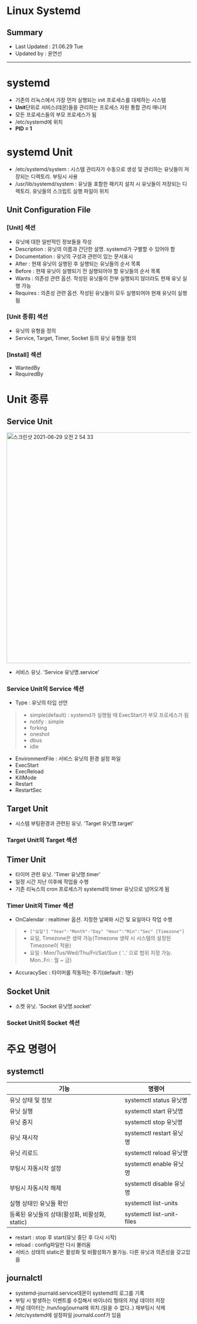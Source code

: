 Linux Systemd 
====================================
## Summary
- Last Updated : 21.06.29 Tue   
- Updated by : 윤연선
-----------------------------------

# systemd
* 기존의 리눅스에서 가장 먼저 실행되는 init 프로세스를 대체하는 시스템
* **Unit**단위로 서비스(데몬)들을 관리하는 프로세스 자원 통합 관리 매니저
* 모든 프로세스들의 부모 프로세스가 됨
* /etc/systemd에 위치
* **PID = 1**

# systemd Unit
* /etc/systemd/system : 시스템 관리자가 수동으로 생성 및 관리하는 유닛들이 저장되는 디렉토리. 부팅시 사용
* /usr/lib/systemd/system : 유닛을 포함한 패키지 설치 시 유닛들이 저장되는 디렉토리. 유닛들의 스크립트 실행 파일이 위치

## Unit Configuration File

### [Unit] 섹션
* 유닛에 대한 일반적인 정보들을 작성
* Description : 유닛의 이름과 간단한 설명. systemd가 구별할 수 있어야 함
* Documentation : 유닛의 구성과 관련이 있는 문서표시
* After : 현재 유닛이 실행된 후 실행되는 유닛들의 순서 목록
* Before : 현재 유닛이 실행되기 전 실행되어야 할 유닛들의 순서 목록
* Wants : 의존성 관련 옵션. 작성된 유닛들이 전부 실행되지 않더라도 현재 유닛 실행 가능
* Requires : 의존성 관련 옵션. 작성된 유닛들이 모두 실행되어야 현재 유닛이 실행됨

### [Unit 종류] 섹션
* 유닛의 유형을 정의
* Service, Target, Timer, Socket 등의 유닛 유형을 정의

### [Install] 섹션
* WantedBy
* RequiredBy

# Unit 종류

## Service Unit
   
<img width="630" alt="스크린샷 2021-06-29 오전 2 54 33" src="https://user-images.githubusercontent.com/57285121/123681929-5ac45b80-d885-11eb-811f-b0be3d8cc4cf.png">
   
* 서비스 유닛. 'Service 유닛명.service'

### Service Unit의 Service 섹션
* Type : 유닛의 타입 선언   
> * simple(default) : systemd가 실행될 때 ExecStart가 부모 프로세스가 됨
> * notify : simple
> * forking
> * oneshot
> * dbus
> * idle
* EnvironmentFile : 서비스 유닛의 환경 설정 파일
* ExecStart
* ExecReload
* KillMode
* Restart
* RestartSec

## Target Unit
* 시스템 부팅환경과 관련된 유닛. 'Target 유닛명.target'

### Target Unit의 Target 섹션 

## Timer Unit
* 타이머 관련 유닛. 'Timer 유닛명.timer'
* 일정 시간 지난 이후에 작업을 수행
* 기존 리눅스의 cron 프로세스가 systemd의 timer 유닛으로 넘어오게 됨

### Timer Unit의 Timer 섹션
* OnCalendar : realtimer 옵션. 지정한 날짜와 시간 및 요일마다 작업 수행   
> * `["요일"] "Year"-"Month"-"Day" "Hour":"Min":"Sec" [Timezone"]`   
> * 요일, Timezone은 생략 가능(Timezone 생략 시 시스템의 설정된 Timezone이 적용)   
> * 요일 : Mon/Tus/Wed/Thu/Fri/Sat/Sun ( '..' 으로 범위 지정 가능. Mon..Fri : 월 ~ 금)   
* AccuracySec : 타이머를 작동하는 주기(default : 1분)

## Socket Unit
* 소켓 유닛. 'Socket 유닛명.socket'

### Socket Unit의 Socket 섹션
# 주요 명령어
## systemctl
   
|기능|명령어|
|------|---|
|유닛 상태 및 정보|systemctl status 유닛명|
|유닛 실행|systemctl start 유닛명|
|유닛 중지|systemctl stop 유닛명|
|유닛 재시작|systemctl restart 유닛명|
|유닛 리로드|systemctl reload 유닛명|
|부팅시 자동시작 설정|systemctl enable 유닛명|
|부팅시 자동시작 해제|systemctl disable 유닛명|
|실행 상태인 유닛들 확인|systemctl list-units|
|등록된 유닛들의 상태(활성화, 비활성화, static)|systemctl list-unit-files|

* restart : stop 후 start(유닛 중단 후 다시 시작)
* reload : config파일만 다시 불러옴
* 서비스 상태의 static은 활성화 및 비활성화가 불가능. 다른 유닛과 의존성을 갖고있음

## journalctl
* systemd-journald.service데몬이 systemd의 로그를 기록
* 부팅 시 발생하는 이벤트를 수집해서 바이너리 형태의 저널 데이터 저장
* 저널 데이터는 /run/log/journal에 위치.(읽을 수 없다..) 재부팅시 삭제
* /etc/systemd에 설정파일 journald.conf가 있음


